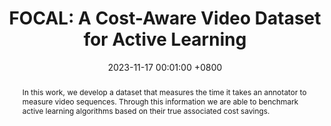 ---
title:          "FOCAL: A Cost-Aware Video Dataset for Active Learning"
date:           2023-11-17 00:01:00 +0800
selected:       false
pub:            "IEEE International Conference on Big Data"
pub_date:       "2023"
abstract: >-
  In this work, we develop a dataset that measures the time it takes an annotator to measure video sequences. Through this information we are able to benchmark active learning algorithms based on their true associated cost savings.
cover:          /assets/images/covers/2023_bigdata.png
authors:
- Kiran Kokilepersaud*
- Yash-Yee Logan*
- Ryan Benkert
- Chen Zhou
- Mohit Prabhushankar
- Ghassan AlRegib
- Enrique Corona
- Kunjan Singh
- Armin Parchami
links:
  Paper: https://arxiv.org/abs/2311.10591
  Code: https://github.com/olivesgatech/FOCAL_Dataset
---